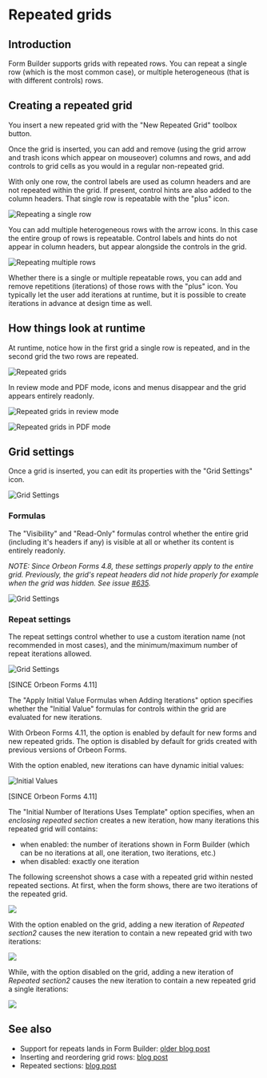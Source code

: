 # Repeated grids

<!-- toc -->

## Introduction

Form Builder supports grids with repeated rows. You can repeat a single row (which is the most common case), or multiple heterogeneous (that is with different controls) rows.

## Creating a repeated grid

You insert a new repeated grid with the "New Repeated Grid" toolbox button.

Once the grid is inserted, you can add and remove (using the grid arrow and trash icons which appear on mouseover) columns and rows, and add controls to grid cells as you would in a regular non-repeated grid.

With only one row, the control labels are used as column headers and are not repeated within the grid. If present, control hints are also added to the column headers. That single row is repeatable with the "plus" icon.

![Repeating a single row](images/fb-repeated-grid-single.png)

You can add multiple heterogeneous rows with the arrow icons. In this case the entire group of rows is repeatable. Control labels and hints do not appear in column headers, but appear alongside the controls in the grid.

![Repeating multiple rows](images/fb-repeated-grid-multiple.png)

Whether there is a single or multiple repeatable rows, you can add and remove repetitions (iterations) of those rows with the "plus" icon. You typically let the user add iterations at runtime, but it is possible to create iterations in advance at design time as well.

## How things look at runtime

At runtime, notice how in the first grid a single row is repeated, and in the second grid the two rows are repeated.

![Repeated grids](/form-runner/images/repeated-grids.png)

In review mode and PDF mode, icons and menus disappear and the grid appears entirely readonly.

![Repeated grids in review mode](/form-runner/images/repeated-grids-view.png)

![Repeated grids in PDF mode](/form-runner/images/repeated-grids-pdf.png)

## Grid settings

Once a grid is inserted, you can edit its properties with the "Grid Settings" icon.

![Grid Settings](images/fb-repeated-grid-settings-icon.png)

### Formulas

The "Visibility" and "Read-Only" formulas control whether the entire grid (including it's headers if any) is visible at all or whether its content is entirely readonly. 

*NOTE: Since Orbeon Forms 4.8, these settings properly apply to the entire grid. Previously, the grid's repeat headers did not hide properly for example when the grid was hidden. See issue [#635](https://github.com/orbeon/orbeon-forms/issues/635).*

![Grid Settings](images/fb-repeated-grid-settings-basic.png)

### Repeat settings

The repeat settings control whether to use a custom iteration name (not recommended in most cases), and the minimum/maximum number of repeat iterations allowed.

![Grid Settings](images/fb-repeated-grid-settings-repeat.png)

[SINCE Orbeon Forms 4.11]

The "Apply Initial Value Formulas when Adding Iterations" option specifies whether the "Initial Value" formulas for controls within the grid are evaluated for new iterations.

With Orbeon Forms 4.11, the option is enabled by default for new forms and new repeated grids. The option is disabled by default for grids created with previous versions of Orbeon Forms.

With the option enabled, new iterations can have dynamic initial values:

![Initial Values](images/fb-iteration-initial-values.png)

[SINCE Orbeon Forms 4.11]

The "Initial Number of Iterations Uses Template" option specifies, when an *enclosing repeated section* creates a new iteration, how many iterations this repeated grid will contains:

- when enabled: the number of iterations shown in Form Builder (which can be no iterations at all, one iteration, two iterations, etc.)
- when disabled: exactly one iteration

The following screenshot shows a case with a repeated grid within nested repeated sections. At first, when the form shows, there are two iterations of the repeated grid.

![](fr-iterations-initial.png)

With the option enabled on the grid, adding a new iteration of _Repeated section2_ causes the new iteration to contain a new repeated grid with two iterations:

![](fr-iterations-template.png)

While, with the option disabled on the grid, adding a new iteration of _Repeated section2_ causes the new iteration to contain a new repeated grid a single iterations:

![](fr-iterations-single.png)

<!--

Example:

![Initial Iterations](images/)
-->

## See also

- Support for repeats lands in Form Builder: [older blog post](http://blog.orbeon.com/2012/04/support-for-repeats-lands-in-form.html)
- Inserting and reordering grid rows: [blog post](http://blog.orbeon.com/2013/11/inserting-and-reordering-grid-rows.html)
- Repeated sections: [blog post](http://blog.orbeon.com/2014/01/repeated-sections.html)
